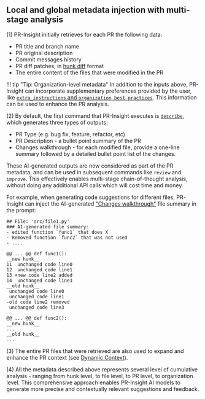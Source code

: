 ## Local and global metadata injection with multi-stage analysis
(1)
PR-Insight initially retrieves for each PR the following data:

- PR title and branch name
- PR original description
- Commit messages history
- PR diff patches, in [hunk diff](https://loicpefferkorn.net/2014/02/diff-files-what-are-hunks-and-how-to-extract-them/) format
- The entire content of the files that were modified in the PR

!!! tip "Tip: Organization-level metadata"
    In addition to the inputs above, PR-Insight can incorporate supplementary preferences provided by the user, like [`extra_instructions` and `organization best practices`](https://pr-insight-docs.khulnasoft.com/tools/improve/#extra-instructions-and-best-practices). This information can be used to enhance the PR analysis.

(2)
By default, the first command that PR-Insight executes is [`describe`](https://pr-insight-docs.khulnasoft.com/tools/describe/), which generates three types of outputs:

- PR Type (e.g. bug fix, feature, refactor, etc)
- PR Description - a bullet point summary of the PR
- Changes walkthrough - for each modified file, provide a one-line summary followed by a detailed bullet point list of the changes.

These AI-generated outputs are now considered as part of the PR metadata, and can be used in subsequent commands like `review` and `improve`.
This effectively enables multi-stage chain-of-thought analysis, without doing any additional API calls which will cost time and money.

For example, when generating code suggestions for different files, PR-Insight can inject the AI-generated ["Changes walkthrough"](https://github.com/KhulnaSoft/pr-insight/pull/1202#issue-2511546839) file summary in the prompt:

```
## File: 'src/file1.py'
### AI-generated file summary:
- edited function `func1` that does X
- Removed function `func2` that was not used
- ....

@@ ... @@ def func1():
__new hunk__
11  unchanged code line0
12  unchanged code line1
13 +new code line2 added
14  unchanged code line3
__old hunk__
 unchanged code line0
 unchanged code line1
-old code line2 removed
 unchanged code line3

@@ ... @@ def func2():
__new hunk__
...
__old hunk__
...
```

(3) The entire PR files that were retrieved are also used to expand and enhance the PR context (see [Dynamic Context](https://pr-insight-docs.khulnasoft.com/core-abilities/dynamic_context/)).


(4) All the metadata described above represents several level of cumulative analysis - ranging from hunk level, to file level, to PR level, to organization level.
This comprehensive approach enables PR-Insight AI models to generate more precise and contextually relevant suggestions and feedback.
